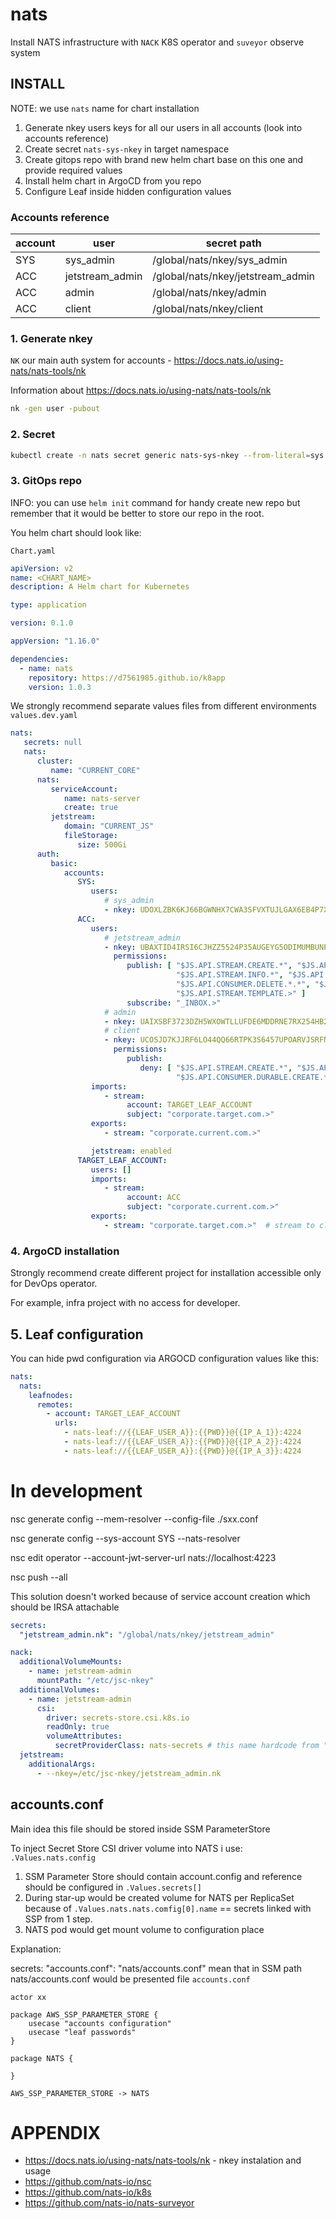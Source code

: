 # nats

Install NATS infrastructure with `NACK` K8S operator and `suveyor` observe system

## INSTALL

NOTE: we use `nats` name for chart installation


1. Generate nkey users keys for all our users in all accounts (look into accounts reference)
2. Create secret `nats-sys-nkey` in target namespace
3. Create gitops repo with brand new helm chart base on this one and provide required values
4. Install helm chart in ArgoCD from you repo
5. Configure Leaf inside hidden configuration values

###  Accounts reference

| account | user            | secret path                       |
|---------|-----------------|-----------------------------------|
| SYS     | sys_admin       | /global/nats/nkey/sys_admin       |
| ACC     | jetstream_admin | /global/nats/nkey/jetstream_admin |
| ACC     | admin           | /global/nats/nkey/admin           |
| ACC     | client          | /global/nats/nkey/client          |

### 1. Generate nkey
`NK` our main auth system for accounts - https://docs.nats.io/using-nats/nats-tools/nk

Information about https://docs.nats.io/using-nats/nats-tools/nk

```bash
nk -gen user -pubout
```

### 2. Secret
```bash
kubectl create -n nats secret generic nats-sys-nkey --from-literal=sys.nkey=<SYS_SNKEY_VALUE> --from-literal=js.admin.cnkey=<JS_ADMIN_SNKEY_VALUE>
```

### 3. GitOps repo
INFO: you can use `helm init` command for handy create new repo but remember that it would be better to store our repo in the root.


You helm chart should look like:

`Chart.yaml`
```yaml
apiVersion: v2
name: <CHART_NAME>
description: A Helm chart for Kubernetes

type: application

version: 0.1.0

appVersion: "1.16.0"

dependencies:
  - name: nats
    repository: https://d7561985.github.io/k8app
    version: 1.0.3
```

We strongly recommend separate values files from different environments
`values.dev.yaml`
```yaml
nats:
   secrets: null
   nats:
      cluster:
         name: "CURRENT_CORE"
      nats:
         serviceAccount:
            name: nats-server
            create: true
         jetstream:
            domain: "CURRENT_JS"
            fileStorage:
               size: 500Gi
      auth:
         basic:
            accounts:
               SYS:
                  users:
                     # sys_admin
                     - nkey: UDOXLZBK6KJ66BGWNHX7CWA3SFVXTUJLGAX6EB4P7XSEXS24J2DCT3FR
               ACC:
                  users:
                     # jetstream_admin
                     - nkey: UBAXTID4IRSI6CJHZZ5524P35AUGEYG5ODIMUMBUNPVNZLDJM3YX4NB
                       permissions:
                          publish: [ "$JS.API.STREAM.CREATE.*", "$JS.API.STREAM.UPDATE.*", "$JS.API.STREAM.DELETE.*",
                                     "$JS.API.STREAM.INFO.*", "$JS.API.STREAM.LIST", "$JS.API.STREAM.NAMES", "$JS.API.CONSUMER.DURABLE.CREATE.*.*",
                                     "$JS.API.CONSUMER.DELETE.*.*", "$JS.API.CONSUMER.INFO.*.*","$JS.API.CONSUMER.LIST.*","$JS.API.CONSUMER.NAMES.*",
                                     "$JS.API.STREAM.TEMPLATE.>" ]
                          subscribe: "_INBOX.>"
                     # admin
                     - nkey: UAIXSBF3723DZH5WXOWTLLUFDE6MDDRNE7RX254HB2J62W3PO2U4CJ4I
                     # client
                     - nkey: UCOSJD7KJJRF6LO44QQ66RTPK3S6457UPOARVJSRFNBMYYKPPHW5BMOO
                       permissions:
                          publish:
                             deny: [ "$JS.API.STREAM.CREATE.*", "$JS.API.STREAM.UPDATE.*", "$JS.API.STREAM.DELETE.*",
                                     "$JS.API.CONSUMER.DURABLE.CREATE.*.*", "$JS.API.CONSUMER.DELETE.*.*", "$JS.API.STREAM.TEMPLATE.>", "$JS.API.CONSUMER.CREATE.>" ]
                  imports:
                     - stream:
                          account: TARGET_LEAF_ACCOUNT
                          subject: "corporate.target.com.>"
                  exports:
                     - stream: "corporate.current.com.>"

                  jetstream: enabled
               TARGET_LEAF_ACCOUNT:
                  users: []
                  imports:
                     - stream:
                          account: ACC
                          subject: "corporate.current.com.>"
                  exports:
                     - stream: "corporate.target.com.>"  # stream to cluster
```
### 4. ArgoCD installation
Strongly recommend create different project for installation accessible only for DevOps operator.

For example, infra project with no access for developer.


## 5. Leaf configuration

You can hide pwd configuration via ARGOCD configuration values like this:

```yaml
nats:
  nats:
    leafnodes:
      remotes:
        - account: TARGET_LEAF_ACCOUNT
          urls:
            - nats-leaf://{{LEAF_USER_A}}:{{PWD}}@{{IP_A_1}}:4224
            - nats-leaf://{{LEAF_USER_A}}:{{PWD}}@{{IP_A_2}}:4224
            - nats-leaf://{{LEAF_USER_A}}:{{PWD}}@{{IP_A_3}}:4224
```


# In development

nsc generate config --mem-resolver --config-file ./sxx.conf

nsc generate config --sys-account SYS --nats-resolver

nsc edit operator --account-jwt-server-url nats://localhost:4223

nsc push --all

This solution doesn't worked because of service account creation which should be IRSA attachable

```yaml
secrets:
  "jetstream_admin.nk": "/global/nats/nkey/jetstream_admin"

nack:
  additionalVolumeMounts:
    - name: jetstream-admin
      mountPath: "/etc/jsc-nkey"
  additionalVolumes:
    - name: jetstream-admin
      csi:
        driver: secrets-store.csi.k8s.io
        readOnly: true
        volumeAttributes:
          secretProviderClass: nats-secrets # this name hardcode from "accounts_configmap" template
  jetstream:
    additionalArgs:
      - --nkey=/etc/jsc-nkey/jetstream_admin.nk
```

## accounts.conf

Main idea this file should be stored inside SSM ParameterStore

To inject Secret Store CSI driver volume into NATS i use: `.Values.nats.config`

1. SSM Parameter Store should contain account.config and reference should be configured in `.Values.secrets[]`
2. During star-up would be created volume for NATS per ReplicaSet because of `.Values.nats.nats.comfig[0].name` ==
   secrets linked with SSP from 1 step.
3. NATS pod would get mount volume to configuration place

Explanation:

secrets: "accounts.conf": "nats/accounts.conf" mean that in SSM path nats/accounts.conf would be presented
file  `accounts.conf`

```plantuml
actor xx 

package AWS_SSP_PARAMETER_STORE {
    usecase "accounts configuration"
    usecase "leaf passwords"
}

package NATS {
 
}

AWS_SSP_PARAMETER_STORE -> NATS
```

# APPENDIX

* https://docs.nats.io/using-nats/nats-tools/nk - nkey instalation and usage
* https://github.com/nats-io/nsc
* https://github.com/nats-io/k8s
* https://github.com/nats-io/nats-surveyor
